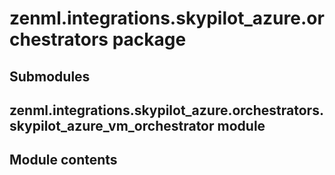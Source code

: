 # zenml.integrations.skypilot_azure.orchestrators package

## Submodules

## zenml.integrations.skypilot_azure.orchestrators.skypilot_azure_vm_orchestrator module

## Module contents
